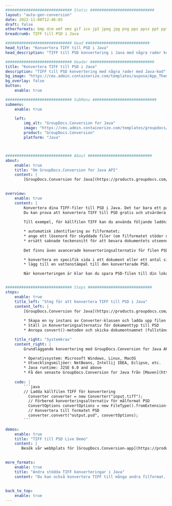 ```yaml
---
############################# Static ############################
layout: "auto-gen-conversion"
date: 2022-11-08T12:46:03
draft: false
otherformats: bmp dcm emf emz gif ico jp2 jpeg jpg png pps ppsx ppt pptx psb psd svg svgz tga tif tiff webp wmf wmz
breadcrumb: TIFF till PSD i Java

############################# Head ############################
head_title: "Konvertera TIFF till PSD i Java"
head_description: "TIFF till PSD konvertering i Java med några rader kod. Konvertera över 160 filformat med hjälp av GroupDocs dokumentkonverterings-API för Java"

############################# Header ############################
title: "Konvertera TIFF till PSD i Java"
description: "TIFF till PSD konvertering med några rader med Java-kod"
bg_image: "https://cms.admin.containerize.com/templates/aspose/App_Themes/V3/images/bg/header1.png"
bg_overlay: false
button:
    enable: true

############################# SubMenu ############################
submenu:
    enable: true

    left:
        img_alt: "GroupDocs.Conversion for Java"
        image: "https://cms.admin.containerize.com/templates/groupdocs/images/product-logos/90x90-noborder/groupdocs-conversion-java.png"
        product: "GroupDocs.Conversion"
        platform: "Java"



############################# About ############################
about:
    enable: true
    title: "Om GroupDocs.Conversion for Java API"
    content: |
        [GroupDocs.Conversion for Java](https://products.groupdocs.com/conversion/java/) är ett avancerat filformatkonverterings-API för konvertering mellan populära bild- och dokumentformat som Microsoft Office, OpenDocument, PDF, HTML, e-post, CAD. och mycket mer med bara några rader kod. Det inbyggda API:t upptäcker automatiskt formaten för originaldokumenten och erbjuder många alternativ för att anpassa de konverterade dokumenten. Tillsammans med funktionen att extrahera information från ett dokument, stöder den också cachelagring av konverteringsresultaten till den lokala disken som standard. Men alla typer av cachelagring kan stödjas genom att implementera lämpliga gränssnitt - Amazon S3, Dropbox, Google Drive, Windows Azure, Reddis eller andra.
    

overview:
    enable: true
    content: |
        Konvertera dina TIFF-filer till PSD i Java. Det tar bara ett par rader med Java-kod på valfri plattform, som Windows, Linux, macOS.
        Du kan prova att konvertera TIFF till PSD gratis och utvärdera kvaliteten på konverteringsresultaten. Tillsammans med enkla filkonverteringsskript kan du prova mer sofistikerade alternativ för att ladda källfilen TIFF och lagra PSD-utdata. 
        
        Till exempel, för källfilen TIFF kan du använda följande laddningsalternativ:

        * automatisk identifiering av filformatet;
        * ange ett lösenord för skyddade filer (om filformatet stöder det);
        * ersätt saknade teckensnitt för att bevara dokumentets utseende.
        
        Det finns även avancerade konverteringsalternativ för filen PSD:

        * konvertera en specifik sida i ett dokument eller ett antal sidor;
        * lägg till en vattenstämpel till den konverterade PSD.

        När konverteringen är klar kan du spara PSD-filen till din lokala filsökväg eller till tredje parts lagring såsom FTP, Amazon S3, Google Drive, Dropbox etc. Observera - för att konvertera TIFF till PSD behöver du inte installera någon ytterligare programvara, såsom MS Office, Open Office, Adobe Acrobat Reader etc.


############################# Steps ############################
steps:
    enable: true
    title_left: "Steg för att konvertera TIFF till PSD i Java"
    content_left: |
        [GroupDocs.Conversion for Java](https://products.groupdocs.com/conversion/java/) låter utvecklare enkelt konvertera TIFF fil till PSD med några rader kod.
        
        * Skapa en ny instans av Converter-klassen och ladda upp filen TIFF med den fullständiga sökvägen
        * Ställ in Konverteringsalternativ för dokumenttyp till PSD
        * Anropa convert()-metoden och skicka dokumentnamnet (fullständig sökväg) och formatet (PSD) som en parameter

    title_right: "Systemkrav"
    content_right: |
        Grundläggande konvertering med GroupDocs.Conversion for Java API kan göras med bara några rader kod. Våra API:er stöds på alla större plattformar och operativsystem. Innan du kör koden nedan, se till att du har följande förutsättningar installerade på ditt system.

        * Operativsystem: Microsoft Windows, Linux, MacOS
        * Utvecklingsmiljöer: NetBeans, Intellij IDEA, Eclipse, etc.
        * Java runtime: J2SE 6.0 and above
        * Få den senaste GroupDocs.Conversion for Java från [Maven](https://repository.groupdocs.com/webapp/#/artifacts/browse/tree/General/repo/com/groupdocs/groupdocs-conversion)
         
    code: |
        ```java    
        // Ladda källfilen TIFF för konvertering
          Converter converter = new Converter("input.tiff");
          // Förbered konverteringsalternativ för målformat PSD
          ConvertOptions convertOptions = new FileType().fromExtension("psd").getConvertOptions();
          // Konvertera till formatet PSD
          converter.convert("output.psd", convertOptions);
        ```

demos:
    enable: true
    title: "TIFF till PSD Live Demo"
    content: |
       Besök vår webbplats för [GroupDocs.Conversion-app](https://products.groupdocs.app/conversion/family) och försök konvertera TIFF till PSD nu. Den kostnadsfria demon har följande fördelar
          

more_formats:
    enable: true
    title: "Andra stödda TIFF konverteringar i Java"
    content: "Du kan också konvertera TIFF till många andra filformat. Se listan nedan."
       
       
back_to_top:
    enable: true
---
```

